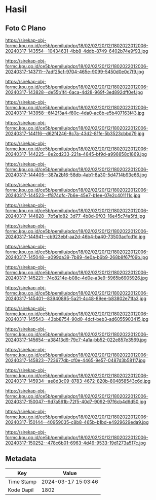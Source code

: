 # Hasil

## Foto C Plano

https://sirekap-obj-formc.kpu.go.id/ce5b/pemilu/pdpr/18/02/02/20/12/1802022012006-20240317-143554--10434631-4bb8-4ddb-8749-6402b74e9f93.jpg

https://sirekap-obj-formc.kpu.go.id/ce5b/pemilu/pdpr/18/02/02/20/12/1802022012006-20240317-143711--7adf25cf-9704-465e-9099-5450d0e0c7f9.jpg

https://sirekap-obj-formc.kpu.go.id/ce5b/pemilu/pdpr/18/02/02/20/12/1802022012006-20240317-143828--de55b1f4-6aca-4d28-969f-3ed892dff0ef.jpg

https://sirekap-obj-formc.kpu.go.id/ce5b/pemilu/pdpr/18/02/02/20/12/1802022012006-20240317-143958--6f42f3a4-f80c-4da0-ac8b-e5b407163f43.jpg

https://sirekap-obj-formc.kpu.go.id/ce5b/pemilu/pdpr/18/02/02/20/12/1802022012006-20240317-144116--d62f4246-8c7a-43d2-81fe-5b3523cbbd79.jpg

https://sirekap-obj-formc.kpu.go.id/ce5b/pemilu/pdpr/18/02/02/20/12/1802022012006-20240317-144225--8e2cd233-221a-4845-bf9d-a998858c1869.jpg

https://sirekap-obj-formc.kpu.go.id/ce5b/pemilu/pdpr/18/02/02/20/12/1802022012006-20240317-144405--387a2b16-58db-4ab1-8a30-5d4714b93e66.jpg

https://sirekap-obj-formc.kpu.go.id/ce5b/pemilu/pdpr/18/02/02/20/12/1802022012006-20240317-144523--ff874dfc-7b6e-45e7-b1ee-07e2c401111c.jpg

https://sirekap-obj-formc.kpu.go.id/ce5b/pemilu/pdpr/18/02/02/20/12/1802022012006-20240317-144828--7b5a1d82-3d77-4b8d-9f03-16e45c74a5fd.jpg

https://sirekap-obj-formc.kpu.go.id/ce5b/pemilu/pdpr/18/02/02/20/12/1802022012006-20240317-144941--cb923ebf-aa2d-46b4-ba40-73503acfcd1d.jpg

https://sirekap-obj-formc.kpu.go.id/ce5b/pemilu/pdpr/18/02/02/20/12/1802022012006-20240317-145048--a099da39-7b89-4e0a-b6b9-268b8f67f09b.jpg

https://sirekap-obj-formc.kpu.go.id/ce5b/pemilu/pdpr/18/02/02/20/12/1802022012006-20240317-145221--74c8214e-b08c-4d0e-a3e9-5965b6905926.jpg

https://sirekap-obj-formc.kpu.go.id/ce5b/pemilu/pdpr/18/02/02/20/12/1802022012006-20240317-145401--83940895-5a21-4c48-89ee-b83802e71fa3.jpg

https://sirekap-obj-formc.kpu.go.id/ce5b/pemilu/pdpr/18/02/02/20/12/1802022012006-20240317-145543--43bb8754-90d0-4dcf-beb3-ad6055903415.jpg

https://sirekap-obj-formc.kpu.go.id/ce5b/pemilu/pdpr/18/02/02/20/12/1802022012006-20240317-145654--a38413d9-79c7-4a1a-bb52-022e857e3569.jpg

https://sirekap-obj-formc.kpu.go.id/ce5b/pemilu/pdpr/18/02/02/20/12/1802022012006-20240317-145823--723677db-cf0e-4465-9e57-0487d3b58117.jpg

https://sirekap-obj-formc.kpu.go.id/ce5b/pemilu/pdpr/18/02/02/20/12/1802022012006-20240317-145934--ae8d3c09-8783-4672-820b-804858543c6d.jpg

https://sirekap-obj-formc.kpu.go.id/ce5b/pemilu/pdpr/18/02/02/20/12/1802022012006-20240317-150047--9d7a561b-72f5-40d7-9092-97f6cb4d6d50.jpg

https://sirekap-obj-formc.kpu.go.id/ce5b/pemilu/pdpr/18/02/02/20/12/1802022012006-20240317-150144--40959035-c8b8-465b-b1bd-e4929629eda9.jpg

https://sirekap-obj-formc.kpu.go.id/ce5b/pemilu/pdpr/18/02/02/20/12/1802022012006-20240317-150252--478c6b01-6963-4d49-9533-19d1273a517c.jpg


## Metadata

| Key        | Value               |
| ---------- | ------------------- |
| Time Stamp | 2024-03-17 15:03:46 |
| Kode Dapil | 1802                |



